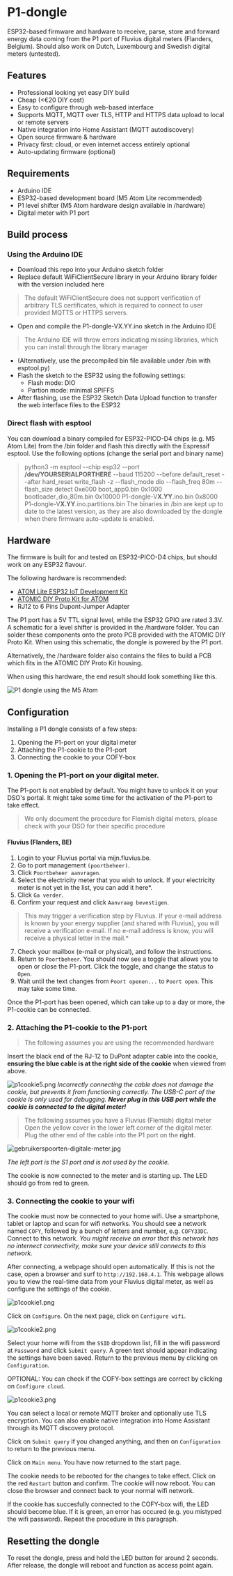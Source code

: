 # P1-dongle
ESP32-based firmware and hardware to receive, parse, store and forward energy data coming from the P1 port of Fluvius digital meters (Flanders, Belgium). Should also work on Dutch, Luxembourg and Swedish digital meters (untested).

## Features
- Professional looking yet easy DIY build
- Cheap (<€20 DIY cost)
- Easy to configure through web-based interface
- Supports MQTT, MQTT over TLS, HTTP and HTTPS data upload to local or remote servers
- Native integration into Home Assistant (MQTT autodiscovery)
- Open source firmware & hardware
- Privacy first: cloud, or even internet access entirely optional
- Auto-updating firmware (optional)

## Requirements
- Arduino IDE
- ESP32-based development board (M5 Atom Lite recommended)
- P1 level shifter (M5 Atom hardware design available in /hardware)
- Digital meter with P1 port

## Build process
### Using the Arduino IDE
- Download this repo into your Arduino sketch folder
- Replace default WiFiClientSecure library in your Arduino library folder with the version included here
> The default WiFiClientSecure does not support verification of arbitrary TLS certificates,
> which is required to connect to user provided MQTTS or HTTPS servers. 
- Open and compile the P1-dongle-VX.YY.ino sketch in the Arduino IDE
> The Arduino IDE will throw errors indicating missing libraries, which you can 
> install through the library manager
- (Alternatively, use the precompiled bin file available under /bin with esptool.py)
- Flash the sketch to the ESP32 using the following settings:
  - Flash mode: DIO
  - Partion mode: minimal SPIFFS
- After flashing, use the ESP32 Sketch Data Upload function to transfer the web interface files to the ESP32
### Direct flash with esptool
You can download a binary compiled for ESP32-PICO-D4 chips (e.g. M5 Atom Lite) from the /bin folder and flash this directly with the Espressif esptool. Use the following options (change the serial port and binary name)
> python3 -m esptool --chip esp32 --port **/dev/YOURSERIALPORTHERE** --baud 115200 --before default_reset --after hard_reset write_flash -z --flash_mode dio --flash_freq 80m --flash_size detect 0xe000 boot_app0.bin 0x1000 bootloader_dio_80m.bin 0x10000 P1-dongle-V**X.YY**.ino.bin 0x8000 P1-dongle-V**X.YY**.ino.partitions.bin
The binaries in /bin are kept up to date to the latest version, as they are also downloaded by the dongle when there firmware auto-update is enabled.

## Hardware
The firmware is built for and tested on ESP32-PICO-D4 chips, but should work on any ESP32 flavour.

The following hardware is recommended:
- [ATOM Lite ESP32 IoT Development Kit](https://shop.m5stack.com/products/atom-lite-esp32-development-kit?variant=32259605200986)
- [ATOMIC DIY Proto Kit for ATOM](https://shop.m5stack.com/products/atomic-proto-kit)
- RJ12 to 6 Pins Dupont-Jumper Adapter

The P1 port has a 5V TTL signal level, while the ESP32 GPIO are rated 3.3V. A schematic for a level shifter is provided in the /hardware folder. You can solder these components onto the proto PCB provided with the ATOMIC DIY Proto Kit. When using this schematic, the dongle is powered by the P1 port.

Alternatively, the /hardware folder also contains the files to build a PCB which fits in the ATOMIC DIY Proto Kit housing.

When using this hardware, the end result should look something like this.

![P1 dongle using the M5 Atom](https://github.com/plan-d-io/P1-dongle/blob/main/hardware/P1-dongle.PNG?raw=true)

## Configuration

Installing a P1 dongle consists of a few steps:
1. Opening the P1-port on your digital meter
2. Attaching the P1-cookie to the P1-port
3. Connecting the cookie to your COFY-box

### 1. Opening the P1-port on your digital meter.
The P1-port is not enabled by default. You might have to unlock it on your DSO's portal. It might take some time for the activation of the P1-port to take effect.

> We only document the procedure for Flemish digital meters, please check with your DSO for their specific procedure

#### Fluvius (Flanders, BE)
1. Login to your Fluvius portal via mijn.fluvius.be.
2. Go to port management `(poortbeheer)`.
3. Click `Poortbeheer aanvragen`.
4. Select the electricity meter that you wish to unlock. If your electricity meter is not yet in the list, you can add it here*.
5. Click `Ga verder`.
6. Confirm your request and click `Aanvraag bevestigen`.

>This may trigger a verification step by Fluvius. If your e-mail address is known by your energy supplier (and shared with Fluvius), you will receive a verification e-mail. If no e-mail address is know, you will receive a physical letter in the mail.*

7. Check your mailbox (e-mail or physical), and follow the instructions.
8. Return to `Poortbeheer`. You should now see a toggle that allows you to open or close the P1-port. Click the toggle, and change the status to `Open`.
9. Wait until the text changes from `Poort openen...` to `Poort open`. This may take some time.

Once the P1-port has been opened, which can take up to a day or more, the P1-cookie can be connected.

### 2. Attaching the P1-cookie to the P1-port
>The following assumes you are using the recommended hardware

Insert the black end of the RJ-12 to DuPont adapter cable into the cookie, **ensuring the blue cable is at the right side of the cookie** when viewed from above.

![p1cookie5.png](https://docs.cofybox.io/p1cookie5.png)
*Incorrectly connecting the cable does not damage the cookie, but prevents it from functioning correctly.
The USB-C port of the cookie is only used for debugging. **Never plug in this USB port while the cookie is connected to the digital meter!***

>The following assumes you have a Fluvius (Flemish) digital meter
Open the yellow cover in the lower left corner of the digital meter. Plug the other end of the cable into the P1 port on the **right**.

![gebruikerspoorten-digitale-meter.jpg](https://docs.cofybox.io/gebruikerspoorten-digitale-meter.jpg)

*The left port is the S1 port and is not used by the cookie.*

The cookie is now connected to the meter and is starting up. The LED should go from red to green.

### 3. Connecting the cookie to your wifi
The cookie must now be connected to your home wifi. Use a smartphone, tablet or laptop and scan for wifi networks. You should see a network named `COFY`, followed by a bunch of letters and number, e.g. `COFY33DC`. Connect to this network. 
*You might receive an error that this network has no internect connectivity, make sure your device still connects to this network.*

After connecting, a webpage should open automatically. If this is not the case, open a browser and surf to `http://192.168.4.1`. This webpage allows you to view the real-time data from your Fluvius digital meter, as well as configure the settings of the cookie.

![p1cookie1.png](https://docs.cofybox.io/p1cookie1.png)

 Click on `Configure`. On the next page, click on `Configure wifi`.
 
 ![p1cookie2.png](https://docs.cofybox.io/p1cookie2.png)

Select your home wifi from the `SSID` dropdown list, fill in the wifi password at `Password` and click `Submit query`. A green text should appear indicating the settings have been saved. Return to the previous menu by clicking on `Configuration`.
 
OPTIONAL: You can check if the COFY-box settings are correct by clicking on `Configure cloud`.

 ![p1cookie3.png](https://docs.cofybox.io/p1cookie3.png)
 
You can select a local or remote MQTT broker and optionally use TLS encryption. You can also enable native integration into Home Assistant through its MQTT discovery protocol.

Click on `Submit query` if you changed anything, and then on `Configuration` to return to the previous menu.

Click on `Main menu`. You have now returned to the start page. 

The cookie needs to be rebooted for the changes to take effect. Click on the red `Restart` button and confirm. The cookie will now reboot. You can close the browser and connect back to your normal wifi network.

If the cookie has succesfully connected to the COFY-box wifi, the LED should become blue. If it is green, an error has occured (e.g. you mistyped the wifi password). Repeat the procedure in this paragraph.

## Resetting the dongle
To reset the dongle, press and hold the LED button for around 2 seconds. After release, the dongle will reboot and function as access point again.
